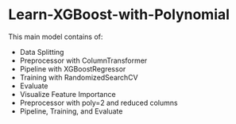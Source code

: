 # Learn-XGBoost-with-Polynomial
This main model contains of:
- Data Splitting
- Preprocessor with ColumnTransformer
- Pipeline with XGBoostRegressor
- Training with RandomizedSearchCV
- Evaluate
- Visualize Feature Importance
- Preprocessor with poly=2 and reduced columns
- Pipeline, Training, and Evaluate
